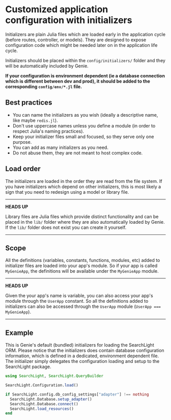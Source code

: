 # Customized application configuration with initializers

Initializers are plain Julia files which are loaded early in the application cycle (before routes, controller, or models). They are designed to expose configuration code which might be needed later on in the application life cycle.

Initializers should be placed within the `config/initializers/` folder and they will be automatically included by Genie.

**If your configuration is environment dependent (ie a database connection which is different between dev and prod), it should be added to the corresponding `config/env/*.jl` file.**

## Best practices

* You can name the initializers as you wish (ideally a descriptive name, like maybe `redis.jl`).
* Don't use uppercase names unless you define a module (in order to respect Julia's naming practices).
* Keep your initializer files small and focused, so they serve only one purpose.
* You can add as many initializers as you need.
* Do not abuse them, they are not meant to host complex code.

## Load order

The initializers are loaded in the order they are read from the file system. If you have initializers which depend on other initializers, this is most likely a sign that you need to redesign using a model or library file.

---
**HEADS UP**

Library files are Julia files which provide distinct functionality and can be placed in the `lib/` folder where they are also automatically loaded by Genie. If the `lib/` folder does not exist you can create it yourself.

---

## Scope

All the definitions (variables, constants, functions, modules, etc) added to initializer files are loaded into your app's module. So if your app is called `MyGenieApp`, the definitions will be available under the `MyGenieApp` module.

---
**HEADS UP**

Given the your app's name is variable, you can also access your app's module through the `UserApp` constant. So all the definitions added to initializers can also be accessed through the `UserApp` module (`UserApp === MyGenieApp`).

---

## Example

This is Genie's default (bundled) initializers for loading the SearchLight ORM. Please notice that the initializers does contain database configuration information, which is defined in a dedicated, environment dependent file. The initializer simply delegates the configuration loading and setup to the SearchLight package.

```julia
using SearchLight, SearchLight.QueryBuilder

SearchLight.Configuration.load()

if SearchLight.config.db_config_settings["adapter"] !== nothing
  SearchLight.Database.setup_adapter()
  SearchLight.Database.connect()
  SearchLight.load_resources()
end
```
